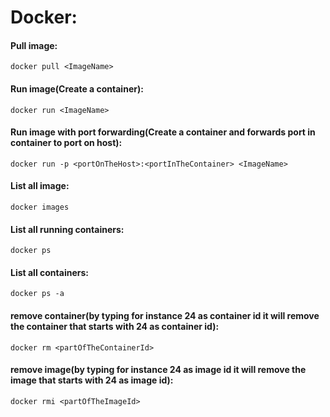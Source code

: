 # Docker:

#### Pull image:
```
docker pull <ImageName>
```


#### Run image(Create a container):
```
docker run <ImageName>
```


#### Run image with port forwarding(Create a container and forwards port  in container to port  on host):
```
docker run -p <portOnTheHost>:<portInTheContainer> <ImageName>
```


#### List all image:
```
docker images
```


#### List all running containers:
```
docker ps
```


#### List all containers:
```
docker ps -a
```


#### remove container(by typing for instance 24 as container id it will remove the container that starts with 24 as container id):
```
docker rm <partOfTheContainerId>
```


#### remove image(by typing for instance 24 as image id it will remove the image that starts with 24 as image id):
```
docker rmi <partOfTheImageId>
```
